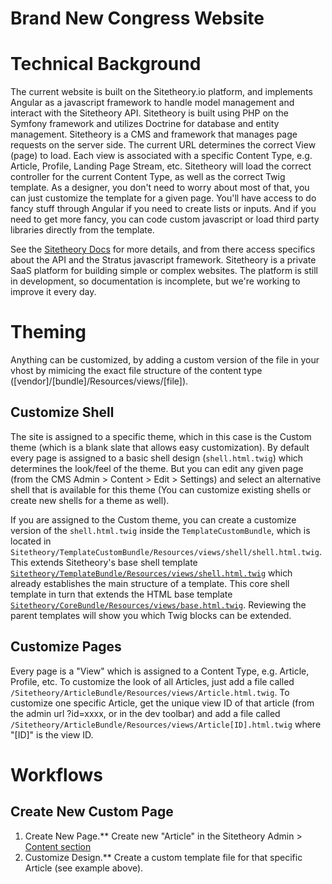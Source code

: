 # Brand New Congress Website



Technical Background
====================

The current website is built on the Sitetheory.io platform, and implements Angular as a javascript framework to
handle model management and interact with the Sitetheory API. Sitetheory is built using PHP on the Symfony framework and
utilizes Doctrine for database and entity management. Sitetheory is a CMS and framework that manages page requests on
the server side. The current URL determines the correct View (page) to load. Each view is associated with a specific
Content Type, e.g. Article, Profile, Landing Page Stream, etc. Sitetheory will load the correct controller for the
current Content Type, as well as the correct Twig template. As a designer, you don't need to worry about most of that,
you can just customize the template for a given page. You'll have access to do fancy stuff through Angular if you need
to create lists or inputs. And if you need to get more fancy, you can code custom javascript or load third party
libraries directly from the template.

See the [Sitetheory Docs](http://docs.sitetheory.io/index.html) for more details, and from there access specifics about the API
and the Stratus javascript framework. Sitetheory is a private SaaS platform for building simple or complex websites. The platform is still in development, so documentation is incomplete, but we're working to improve it every day.


Theming
=======

Anything can be customized, by adding a custom version of the file in your vhost by mimicing the exact file structure
of the content type ([vendor]/[bundle]/Resources/views/[file]).

Customize Shell
---------------

The site is assigned to a specific theme, which in this case is the Custom theme (which is a blank slate that allows
easy customization). By default every page is assigned to a basic shell design (`shell.html.twig`) which determines the
look/feel of the theme. But you can edit any given page (from the CMS Admin > Content > Edit > Settings) and select an
alternative shell that is available for this theme (You can customize existing shells or create new shells for a theme
as well).

If you are assigned to the Custom theme, you can create a customize version of the `shell.html.twig` inside the
`TemplateCustomBundle`, which is located in `Sitetheory/TemplateCustomBundle/Resources/views/shell/shell.html.twig`.
This extends Sitetheory's base shell template
[`Sitetheory/TemplateBundle/Resources/views/shell.html.twig`](https://github.com/gutensite/Sitetheory/blob/1.0/src/Sitetheory/TemplateBundle/Resources/views/shell.html.twig) which already establishes the main structure of a
template. This core shell template in turn that extends the HTML base template
[`Sitetheory/CoreBundle/Resources/views/base.html.twig`](https://github.com/gutensite/Sitetheory/blob/1.0/src/Sitetheory/CoreBundle/Resources/views/base.html.twig). Reviewing the parent templates will show you which Twig blocks can be extended.

Customize Pages
---------------

Every page is a "View" which is assigned to a Content Type, e.g. Article, Profile, etc. To customize the look of all
Articles, just add a file called `/Sitetheory/ArticleBundle/Resources/views/Article.html.twig`. To customize one specific
Article, get the unique view ID of that article (from the admin url ?id=xxxx, or in the dev toolbar) and add a file
called `/Sitetheory/ArticleBundle/Resources/views/Article[ID].html.twig` where "[ID]" is the view ID.



Workflows
=========

Create New Custom Page
----------------------

1. Create New Page.** Create new "Article" in the Sitetheory Admin > [Content section](https://admin.sitetheory.io/Content)
2. Customize Design.** Create a custom template file for that specific Article (see example above).

